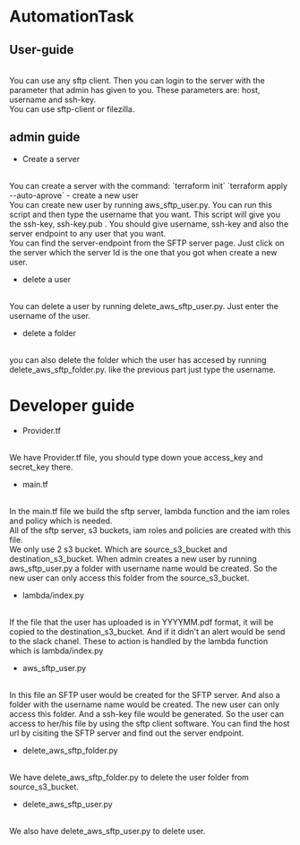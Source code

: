 # AutomationTask

## User-guide
<br>
You can use any sftp client. Then you can login to the server with the parameter that admin has given to you. These parameters are:
host, username and ssh-key.
<br>
You can use sftp-client or filezilla.

## admin guide
- Create a server
<br>
You can create a server with the command:
`terraform init`
`terraform apply --auto-aprove`
- create a new user
<br>
You can create new user by running aws_sftp_user.py. You can run this script and then type the username that you want.
This script will give you the ssh-key, ssh-key.pub .
You should give username, ssh-key and also the server endpoint to any user that you want.
<br>
You can find the server-endpoint from the SFTP server page. Just click on the server which the server Id is the one that you got when create a new user.


- delete a user
<br>
You can delete a user by running delete_aws_sftp_user.py.
Just enter the username of the user.

- delete a folder
<br>
you can also delete the folder which the user has accesed by running delete_aws_sftp_folder.py.
like the previous part just type the username.

# Developer guide
- Provider.tf
<br>
We have Provider.tf file, you should type down youe access_key and secret_key there.

- main.tf
<br>
In the main.tf file we build the sftp server, lambda function and the iam roles and policy which is needed. 
<br>
All of the sftp server, s3 buckets, iam roles and policies are created with this file.
<br>
We only use 2 s3 bucket. Which are source_s3_bucket and destination_s3_bucket. When admin creates a new user by running aws_sftp_user.py a folder with username name would be created. 
So the new user can only access this folder from the source_s3_bucket.

- lambda/index.py
<br>
If the file that the user has uploaded is in YYYYMM.pdf format, it will be copied to the destination_s3_bucket. And if it didn't an alert would be send to the slack chanel. These to action is handled by the lambda function which is lambda/index.py 

- aws_sftp_user.py
<br>
In this file an SFTP user would be created for the SFTP server. And also a folder with the username name would be created. The new user can only access this folder. 
And a ssh-key file would be generated. So the user can access to her/his file by using the sftp client software. 
You can find the host url by cisiting the SFTP server and find out the server endpoint.

- delete_aws_sftp_folder.py
<br>
We have delete_aws_sftp_folder.py to delete the user folder from source_s3_bucket.

- delete_aws_sftp_user.py
<br>
We also have delete_aws_sftp_user.py to delete user.